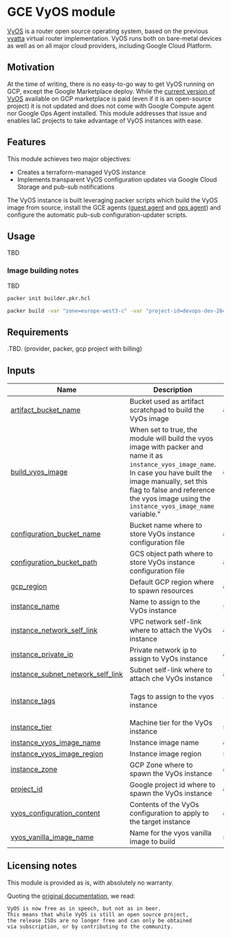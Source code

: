# GCE VyOS module
[VyOS][1] is a router open source operating system, based on the previous [vyatta][2] virtual router implementation.
VyOS runs both on bare-metal devices as well as on all major cloud providers, including Google Cloud Platform.

## Motivation
At the time of writing, there is no easy-to-go way to get VyOS running on GCP, except the Google Marketplace deploy. 
While the [current version of VyOS][4] available on GCP marketplace is paid (even if it is an open-source project)
it is not updated and does not come with Google Compute agent nor Google Ops Agent installed.
This module addresses that issue and enables IaC projects to take advantage of VyOS instances with ease.

## Features
This module achieves two major objectives:
- Creates a terraform-managed VyOS instance
- Implements transparent VyOS configuration updates via Google Cloud Storage and pub-sub notifications

The VyOS instance is built leveraging packer scripts which build the VyOS image from source, install
the GCE agents ([guest agent][5] and [ops agent][6]) and configure the automatic pub-sub 
configuration-updater scripts.

## Usage
TBD

### Image building notes
TBD
```bash
packer init builder.pkr.hcl
```

```bash
packer build -var "zone=europe-west3-c" -var "project-id=devops-dev-264808" -var "artifact-bucket=gs://devops-dev-264808-vyos-artifacts" builder.pkr.hcl
```


## Requirements

.TBD. (provider, packer, gcp project with billing)

## Inputs

| Name | Description | Type | Default | Required |
|------|-------------|------|---------|:--------:|
| <a name="input_artifact_bucket_name"></a> [artifact\_bucket\_name](#input\_artifact\_bucket\_name) | Bucket used as artifact scratchpad to build the VyOs image | `any` | `null` | no |
| <a name="input_build_vyos_image"></a> [build\_vyos\_image](#input\_build\_vyos\_image) | When set to true, the module will build the vyos image with packer and name it as `instance_vyos_image_name`.<br>In case you have built the image manually, set this flag to false and reference the vyos image using the<br>`instance_vyos_image_name` variable." | `any` | n/a | yes |
| <a name="input_configuration_bucket_name"></a> [configuration\_bucket\_name](#input\_configuration\_bucket\_name) | Bucket name where to store VyOs instance configuration file | `any` | `null` | no |
| <a name="input_configuration_bucket_path"></a> [configuration\_bucket\_path](#input\_configuration\_bucket\_path) | GCS object path where to store VyOs instance configuration file | `any` | `null` | no |
| <a name="input_gcp_region"></a> [gcp\_region](#input\_gcp\_region) | Default GCP region where to spawn resources | `any` | n/a | yes |
| <a name="input_instance_name"></a> [instance\_name](#input\_instance\_name) | Name to assign to the VyOs instance | `string` | `"vyos"` | no |
| <a name="input_instance_network_self_link"></a> [instance\_network\_self\_link](#input\_instance\_network\_self\_link) | VPC network self-link where to attach the VyOs instance | `any` | n/a | yes |
| <a name="input_instance_private_ip"></a> [instance\_private\_ip](#input\_instance\_private\_ip) | Private network ip to assign to VyOs instance | `any` | n/a | yes |
| <a name="input_instance_subnet_network_self_link"></a> [instance\_subnet\_network\_self\_link](#input\_instance\_subnet\_network\_self\_link) | Subnet self-link where to attach che VyOs instance | `any` | n/a | yes |
| <a name="input_instance_tags"></a> [instance\_tags](#input\_instance\_tags) | Tags to assign to the vyos instance | `list` | <pre>[<br>  "vyos"<br>]</pre> | no |
| <a name="input_instance_tier"></a> [instance\_tier](#input\_instance\_tier) | Machine tier for the VyOs instance | `string` | `"e2-small"` | no |
| <a name="input_instance_vyos_image_name"></a> [instance\_vyos\_image\_name](#input\_instance\_vyos\_image\_name) | Instance image name | `any` | n/a | yes |
| <a name="input_instance_vyos_image_region"></a> [instance\_vyos\_image\_region](#input\_instance\_vyos\_image\_region) | Instance image region | `string` | `"EU"` | no |
| <a name="input_instance_zone"></a> [instance\_zone](#input\_instance\_zone) | GCP Zone where to spawn the VyOs instance | `any` | n/a | yes |
| <a name="input_project_id"></a> [project\_id](#input\_project\_id) | Google project id where to spawn the VyOs instance | `any` | n/a | yes |
| <a name="input_vyos_configuration_content"></a> [vyos\_configuration\_content](#input\_vyos\_configuration\_content) | Contents of the VyOs configuration to apply to the target instance | `any` | n/a | yes |
| <a name="input_vyos_vanilla_image_name"></a> [vyos\_vanilla\_image\_name](#input\_vyos\_vanilla\_image\_name) | Name for the vyos vanilla image to build | `string` | `"vyos-vanilla"` | no |



## Licensing notes
This module is provided as is, with absolutely no warranty.

Quoting the [original documentation][3], we read:
```
VyOS is now free as in speech, but not as in beer. 
This means that while VyOS is still an open source project, 
the release ISOs are no longer free and can only be obtained 
via subscription, or by contributing to the community.
``` 


[1]: https://vyos.io/
[2]: https://en.wikipedia.org/wiki/Vyatta
[3]: https://docs.vyos.io/en/equuleus/contributing/build-vyos.html#prerequisites
[4]: https://console.cloud.google.com/marketplace/details/sentrium-sl/vyos?pli=1&__hstc=29142691.81c103d48b29bf69a308c8fc19c4c385.1589665573318.1599490605499.1599492713182.137&__hssc=29142691.11.1599492713182&__hsfp=2286654099&hsCtaTracking=9eef7ede-be44-49bd-aec6-f348ff4ab420%7C881f8bd5-facc-4f16-9640-50339c90751d
[5]: https://github.com/GoogleCloudPlatform/guest-agent
[6]: https://cloud.google.com/monitoring/agent/ops-agent

